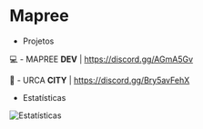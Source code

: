 # Mapree

- Projetos

💻 - MAPREE **DEV** | https://discord.gg/AGmA5Gv

🌴 - URCA **CITY** | https://discord.gg/Bry5avFehX

- Estatísticas

![Estatísticas](https://github-readme-stats.vercel.app/api?username=mapreedev&show_icons=true&theme=radical)
